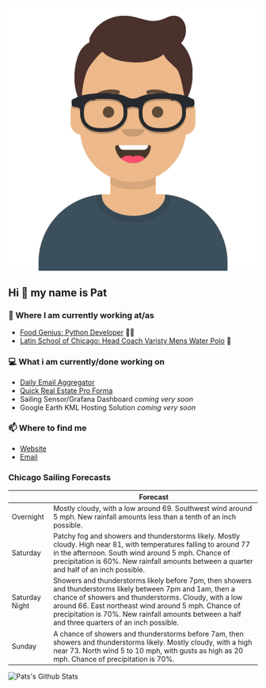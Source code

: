 [![Social banner for p-j-falconer](https://raw.githubusercontent.com/P-J-FALCONER/P-J-FALCONER/master/assets/avataaars.svg)](https://patfalconer.com/)
## Hi :wave: my name is Pat

### 💼 Where I am currently working at/as
- [Food Genius: Python Developer](https://getfoodgenius.com/) 🍔🐍
- [Latin School of Chicago: Head Coach Varisty Mens Water Polo](https://www.latinschool.org/) 🤽


### 💻 What i am currently/done working on
 - [Daily Email Aggregator](https://github.com/P-J-FALCONER/dott_daily_mail)
 - [Quick Real Estate Pro Forma](https://github.com/P-J-FALCONER/henry)
 - Sailing Sensor/Grafana Dashboard *coming very soon*
 - Google Earth KML Hosting Solution *coming very soon*

### 📫 Where to find me
 - [Website](https://patfalconer.com/)
 - [Email](mailto:patrick.j.falconer@gmail.com)


### Chicago Sailing Forecasts
|   | Forecast  |
|---|---|
| Overnight | Mostly cloudy, with a low around 69. Southwest wind around 5 mph. New rainfall amounts less than a tenth of an inch possible. |
| Saturday | Patchy fog and showers and thunderstorms likely. Mostly cloudy. High near 81, with temperatures falling to around 77 in the afternoon. South wind around 5 mph. Chance of precipitation is 60%. New rainfall amounts between a quarter and half of an inch possible. |
| Saturday Night | Showers and thunderstorms likely before 7pm, then showers and thunderstorms likely between 7pm and 1am, then a chance of showers and thunderstorms. Cloudy, with a low around 66. East northeast wind around 5 mph. Chance of precipitation is 70%. New rainfall amounts between a half and three quarters of an inch possible. |
| Sunday | A chance of showers and thunderstorms before 7am, then showers and thunderstorms likely. Mostly cloudy, with a high near 73. North wind 5 to 10 mph, with gusts as high as 20 mph. Chance of precipitation is 70%. |

![Pats's Github Stats](https://github-readme-stats.vercel.app/api?username=p-j-falconer&show_icons=true&theme=radical)
